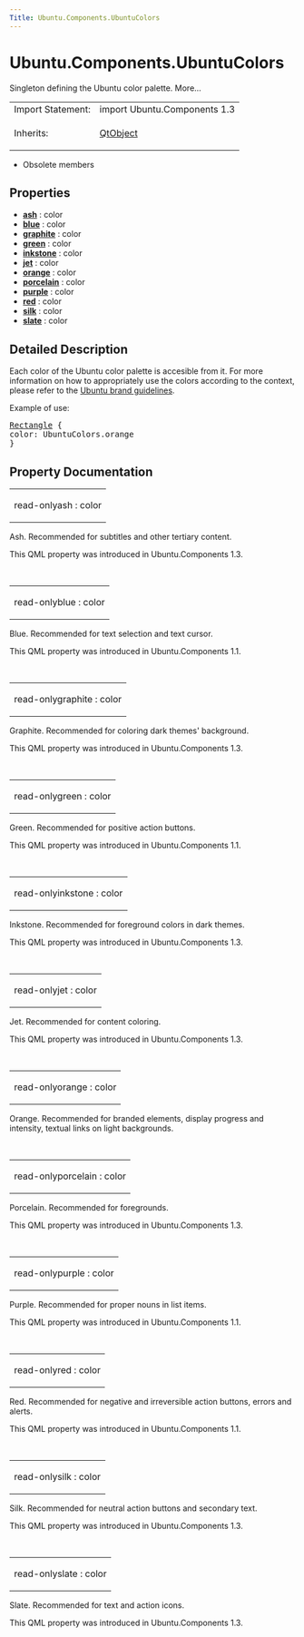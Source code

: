 ```yaml
---
Title: Ubuntu.Components.UbuntuColors
---
```


# Ubuntu.Components.UbuntuColors

<span class="subtitle"></span>
<!-- $$$UbuntuColors-brief -->
<p>Singleton defining the Ubuntu color palette. More...</p>
<!-- @@@UbuntuColors -->
<table class="alignedsummary">
<tr><td class="memItemLeft rightAlign topAlign"> Import Statement:</td><td class="memItemRight bottomAlign"> import Ubuntu.Components 1.3</td></tr><tr><td class="memItemLeft rightAlign topAlign"> Inherits:</td><td class="memItemRight bottomAlign"> <p><a href="../sdk-14.10/QtQml.QtObject.md">QtObject</a></p>
</td></tr></table><ul>
<li>Obsolete members</li>
</ul>
<h2 id="properties">Properties</h2>
<ul>
<li class="fn"><b><b><a href="#ash-prop">ash</a></b></b> : color</li>
<li class="fn"><b><b><a href="#blue-prop">blue</a></b></b> : color</li>
<li class="fn"><b><b><a href="#graphite-prop">graphite</a></b></b> : color</li>
<li class="fn"><b><b><a href="#green-prop">green</a></b></b> : color</li>
<li class="fn"><b><b><a href="#inkstone-prop">inkstone</a></b></b> : color</li>
<li class="fn"><b><b><a href="#jet-prop">jet</a></b></b> : color</li>
<li class="fn"><b><b><a href="#orange-prop">orange</a></b></b> : color</li>
<li class="fn"><b><b><a href="#porcelain-prop">porcelain</a></b></b> : color</li>
<li class="fn"><b><b><a href="#purple-prop">purple</a></b></b> : color</li>
<li class="fn"><b><b><a href="#red-prop">red</a></b></b> : color</li>
<li class="fn"><b><b><a href="#silk-prop">silk</a></b></b> : color</li>
<li class="fn"><b><b><a href="#slate-prop">slate</a></b></b> : color</li>
</ul>
<!-- $$$UbuntuColors-description -->
<h2 id="details">Detailed Description</h2>
</p>
<p>Each color of the Ubuntu color palette is accesible from it. For more information on how to appropriately use the colors according to the context, please refer to the <a href="http://design.ubuntu.com/brand/colour-palette">Ubuntu brand guidelines</a>.</p>
<p>Example of use:</p>
<pre class="qml"><span class="type"><a href="../sdk-14.10/QtQuick.Rectangle.md">Rectangle</a></span> {
<span class="name">color</span>: <span class="name">UbuntuColors</span>.<span class="name">orange</span>
}</pre>
<!-- @@@UbuntuColors -->
<h2>Property Documentation</h2>
<!-- $$$ash -->
<table class="qmlname"><tr valign="top" id="ash-prop"><td class="tblQmlPropNode"><p><span class="qmlreadonly">read-only</span><span class="name">ash</span> : <span class="type">color</span></p></td></tr></table><p>Ash. Recommended for subtitles and other tertiary content.</p>
<p>This QML property was introduced in  Ubuntu.Components 1.3.</p>
<!-- @@@ash -->
<br/>
<!-- $$$blue -->
<table class="qmlname"><tr valign="top" id="blue-prop"><td class="tblQmlPropNode"><p><span class="qmlreadonly">read-only</span><span class="name">blue</span> : <span class="type">color</span></p></td></tr></table><p>Blue. Recommended for text selection and text cursor.</p>
<p>This QML property was introduced in  Ubuntu.Components 1.1.</p>
<!-- @@@blue -->
<br/>
<!-- $$$graphite -->
<table class="qmlname"><tr valign="top" id="graphite-prop"><td class="tblQmlPropNode"><p><span class="qmlreadonly">read-only</span><span class="name">graphite</span> : <span class="type">color</span></p></td></tr></table><p>Graphite. Recommended for coloring dark themes' background.</p>
<p>This QML property was introduced in  Ubuntu.Components 1.3.</p>
<!-- @@@graphite -->
<br/>
<!-- $$$green -->
<table class="qmlname"><tr valign="top" id="green-prop"><td class="tblQmlPropNode"><p><span class="qmlreadonly">read-only</span><span class="name">green</span> : <span class="type">color</span></p></td></tr></table><p>Green. Recommended for positive action buttons.</p>
<p>This QML property was introduced in  Ubuntu.Components 1.1.</p>
<!-- @@@green -->
<br/>
<!-- $$$inkstone -->
<table class="qmlname"><tr valign="top" id="inkstone-prop"><td class="tblQmlPropNode"><p><span class="qmlreadonly">read-only</span><span class="name">inkstone</span> : <span class="type">color</span></p></td></tr></table><p>Inkstone. Recommended for foreground colors in dark themes.</p>
<p>This QML property was introduced in  Ubuntu.Components 1.3.</p>
<!-- @@@inkstone -->
<br/>
<!-- $$$jet -->
<table class="qmlname"><tr valign="top" id="jet-prop"><td class="tblQmlPropNode"><p><span class="qmlreadonly">read-only</span><span class="name">jet</span> : <span class="type">color</span></p></td></tr></table><p>Jet. Recommended for content coloring.</p>
<p>This QML property was introduced in  Ubuntu.Components 1.3.</p>
<!-- @@@jet -->
<br/>
<!-- $$$orange -->
<table class="qmlname"><tr valign="top" id="orange-prop"><td class="tblQmlPropNode"><p><span class="qmlreadonly">read-only</span><span class="name">orange</span> : <span class="type">color</span></p></td></tr></table><p>Orange. Recommended for branded elements, display progress and intensity, textual links on light backgrounds.</p>
<!-- @@@orange -->
<br/>
<!-- $$$porcelain -->
<table class="qmlname"><tr valign="top" id="porcelain-prop"><td class="tblQmlPropNode"><p><span class="qmlreadonly">read-only</span><span class="name">porcelain</span> : <span class="type">color</span></p></td></tr></table><p>Porcelain. Recommended for foregrounds.</p>
<p>This QML property was introduced in  Ubuntu.Components 1.3.</p>
<!-- @@@porcelain -->
<br/>
<!-- $$$purple -->
<table class="qmlname"><tr valign="top" id="purple-prop"><td class="tblQmlPropNode"><p><span class="qmlreadonly">read-only</span><span class="name">purple</span> : <span class="type">color</span></p></td></tr></table><p>Purple. Recommended for proper nouns in list items.</p>
<p>This QML property was introduced in  Ubuntu.Components 1.1.</p>
<!-- @@@purple -->
<br/>
<!-- $$$red -->
<table class="qmlname"><tr valign="top" id="red-prop"><td class="tblQmlPropNode"><p><span class="qmlreadonly">read-only</span><span class="name">red</span> : <span class="type">color</span></p></td></tr></table><p>Red. Recommended for negative and irreversible action buttons, errors and alerts.</p>
<p>This QML property was introduced in  Ubuntu.Components 1.1.</p>
<!-- @@@red -->
<br/>
<!-- $$$silk -->
<table class="qmlname"><tr valign="top" id="silk-prop"><td class="tblQmlPropNode"><p><span class="qmlreadonly">read-only</span><span class="name">silk</span> : <span class="type">color</span></p></td></tr></table><p>Silk. Recommended for neutral action buttons and secondary text.</p>
<p>This QML property was introduced in  Ubuntu.Components 1.3.</p>
<!-- @@@silk -->
<br/>
<!-- $$$slate -->
<table class="qmlname"><tr valign="top" id="slate-prop"><td class="tblQmlPropNode"><p><span class="qmlreadonly">read-only</span><span class="name">slate</span> : <span class="type">color</span></p></td></tr></table><p>Slate. Recommended for text and action icons.</p>
<p>This QML property was introduced in  Ubuntu.Components 1.3.</p>
<!-- @@@slate -->
<br/>
